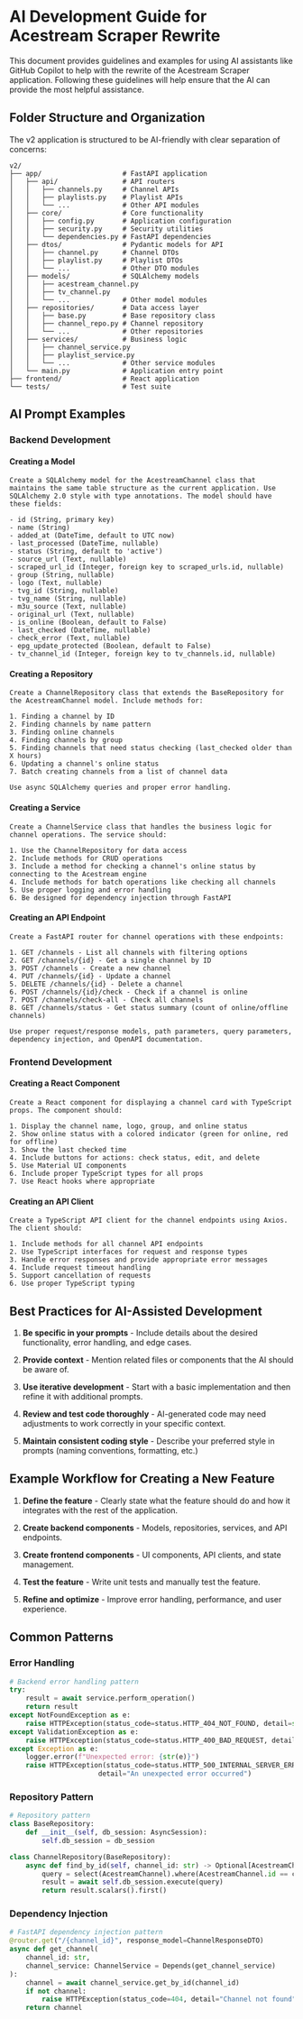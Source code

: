 # AI Development Guide for Acestream Scraper Rewrite

This document provides guidelines and examples for using AI assistants like GitHub Copilot to help with the rewrite of the Acestream Scraper application. Following these guidelines will help ensure that the AI can provide the most helpful assistance.

## Folder Structure and Organization

The v2 application is structured to be AI-friendly with clear separation of concerns:

```
v2/
├── app/                    # FastAPI application
│   ├── api/                # API routers
│   │   ├── channels.py     # Channel APIs
│   │   ├── playlists.py    # Playlist APIs
│   │   └── ...             # Other API modules
│   ├── core/               # Core functionality
│   │   ├── config.py       # Application configuration
│   │   ├── security.py     # Security utilities
│   │   └── dependencies.py # FastAPI dependencies
│   ├── dtos/               # Pydantic models for API
│   │   ├── channel.py      # Channel DTOs
│   │   ├── playlist.py     # Playlist DTOs
│   │   └── ...             # Other DTO modules
│   ├── models/             # SQLAlchemy models
│   │   ├── acestream_channel.py
│   │   ├── tv_channel.py
│   │   └── ...             # Other model modules
│   ├── repositories/       # Data access layer
│   │   ├── base.py         # Base repository class
│   │   ├── channel_repo.py # Channel repository
│   │   └── ...             # Other repositories
│   ├── services/           # Business logic
│   │   ├── channel_service.py
│   │   ├── playlist_service.py
│   │   └── ...             # Other service modules
│   └── main.py             # Application entry point
├── frontend/               # React application
└── tests/                  # Test suite
```

## AI Prompt Examples

### Backend Development

#### Creating a Model

```
Create a SQLAlchemy model for the AcestreamChannel class that maintains the same table structure as the current application. Use SQLAlchemy 2.0 style with type annotations. The model should have these fields:

- id (String, primary key)
- name (String)
- added_at (DateTime, default to UTC now)
- last_processed (DateTime, nullable)
- status (String, default to 'active')
- source_url (Text, nullable)
- scraped_url_id (Integer, foreign key to scraped_urls.id, nullable)
- group (String, nullable)
- logo (Text, nullable)
- tvg_id (String, nullable)
- tvg_name (String, nullable)
- m3u_source (Text, nullable)
- original_url (Text, nullable)
- is_online (Boolean, default to False)
- last_checked (DateTime, nullable)
- check_error (Text, nullable)
- epg_update_protected (Boolean, default to False)
- tv_channel_id (Integer, foreign key to tv_channels.id, nullable)
```

#### Creating a Repository

```
Create a ChannelRepository class that extends the BaseRepository for the AcestreamChannel model. Include methods for:

1. Finding a channel by ID
2. Finding channels by name pattern
3. Finding online channels
4. Finding channels by group
5. Finding channels that need status checking (last_checked older than X hours)
6. Updating a channel's online status
7. Batch creating channels from a list of channel data

Use async SQLAlchemy queries and proper error handling.
```

#### Creating a Service

```
Create a ChannelService class that handles the business logic for channel operations. The service should:

1. Use the ChannelRepository for data access
2. Include methods for CRUD operations
3. Include a method for checking a channel's online status by connecting to the Acestream engine
4. Include methods for batch operations like checking all channels
5. Use proper logging and error handling
6. Be designed for dependency injection through FastAPI
```

#### Creating an API Endpoint

```
Create a FastAPI router for channel operations with these endpoints:

1. GET /channels - List all channels with filtering options
2. GET /channels/{id} - Get a single channel by ID
3. POST /channels - Create a new channel
4. PUT /channels/{id} - Update a channel
5. DELETE /channels/{id} - Delete a channel
6. POST /channels/{id}/check - Check if a channel is online
7. POST /channels/check-all - Check all channels
8. GET /channels/status - Get status summary (count of online/offline channels)

Use proper request/response models, path parameters, query parameters, dependency injection, and OpenAPI documentation.
```

### Frontend Development

#### Creating a React Component

```
Create a React component for displaying a channel card with TypeScript props. The component should:

1. Display the channel name, logo, group, and online status
2. Show online status with a colored indicator (green for online, red for offline)
3. Show the last checked time
4. Include buttons for actions: check status, edit, and delete
5. Use Material UI components
6. Include proper TypeScript types for all props
7. Use React hooks where appropriate
```

#### Creating an API Client

```
Create a TypeScript API client for the channel endpoints using Axios. The client should:

1. Include methods for all channel API endpoints
2. Use TypeScript interfaces for request and response types
3. Handle error responses and provide appropriate error messages
4. Include request timeout handling
5. Support cancellation of requests
6. Use proper TypeScript typing
```

## Best Practices for AI-Assisted Development

1. **Be specific in your prompts** - Include details about the desired functionality, error handling, and edge cases.

2. **Provide context** - Mention related files or components that the AI should be aware of.

3. **Use iterative development** - Start with a basic implementation and then refine it with additional prompts.

4. **Review and test code thoroughly** - AI-generated code may need adjustments to work correctly in your specific context.

5. **Maintain consistent coding style** - Describe your preferred style in prompts (naming conventions, formatting, etc.)

## Example Workflow for Creating a New Feature

1. **Define the feature** - Clearly state what the feature should do and how it integrates with the rest of the application.

2. **Create backend components** - Models, repositories, services, and API endpoints.

3. **Create frontend components** - UI components, API clients, and state management.

4. **Test the feature** - Write unit tests and manually test the feature.

5. **Refine and optimize** - Improve error handling, performance, and user experience.

## Common Patterns

### Error Handling

```python
# Backend error handling pattern
try:
    result = await service.perform_operation()
    return result
except NotFoundException as e:
    raise HTTPException(status_code=status.HTTP_404_NOT_FOUND, detail=str(e))
except ValidationException as e:
    raise HTTPException(status_code=status.HTTP_400_BAD_REQUEST, detail=str(e))
except Exception as e:
    logger.error(f"Unexpected error: {str(e)}")
    raise HTTPException(status_code=status.HTTP_500_INTERNAL_SERVER_ERROR, 
                      detail="An unexpected error occurred")
```

### Repository Pattern

```python
# Repository pattern
class BaseRepository:
    def __init__(self, db_session: AsyncSession):
        self.db_session = db_session

class ChannelRepository(BaseRepository):
    async def find_by_id(self, channel_id: str) -> Optional[AcestreamChannel]:
        query = select(AcestreamChannel).where(AcestreamChannel.id == channel_id)
        result = await self.db_session.execute(query)
        return result.scalars().first()
```

### Dependency Injection

```python
# FastAPI dependency injection pattern
@router.get("/{channel_id}", response_model=ChannelResponseDTO)
async def get_channel(
    channel_id: str,
    channel_service: ChannelService = Depends(get_channel_service)
):
    channel = await channel_service.get_by_id(channel_id)
    if not channel:
        raise HTTPException(status_code=404, detail="Channel not found")
    return channel
```
